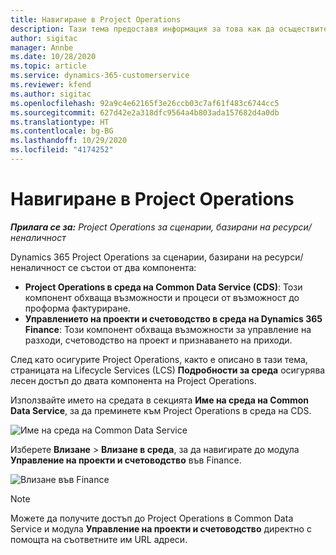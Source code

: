 ```yaml
---
title: Навигиране в Project Operations
description: Тази тема предоставя информация за това как да осъществите достъп до Project Operations от Lifecycle Services.
author: sigitac
manager: Annbe
ms.date: 10/28/2020
ms.topic: article
ms.service: dynamics-365-customerservice
ms.reviewer: kfend
ms.author: sigitac
ms.openlocfilehash: 92a9c4e62165f3e26ccb03c7af61f483c6744cc5
ms.sourcegitcommit: 627d42e2a318dfc9564a4b803ada157682d4a0db
ms.translationtype: HT
ms.contentlocale: bg-BG
ms.lasthandoff: 10/29/2020
ms.locfileid: "4174252"
---
```

# <a name="navigate-project-operations"></a>Навигиране в Project Operations

_**Прилага се за:** Project Operations за сценарии, базирани на ресурси/неналичност_

Dynamics 365 Project Operations за сценарии, базирани на ресурси/неналичност се състои от два компонента: 

 - **Project Operations в среда на Common Data Service (CDS)**: Този компонент обхваща възможности и процеси от възможност до проформа фактуриране. 
 - **Управлението на проекти и счетоводство в среда на Dynamics 365 Finance**: Този компонент обхваща възможности за управление на разходи, счетоводство на проект и признаването на приходи. 

След като осигурите Project Operations, както е описано в тази тема, страницата на Lifecycle Services (LCS) **Подробности за среда** осигурява лесен достъп до двата компонента на Project Operations.  

Използвайте името на средата в секцията **Име на среда на Common Data Service**, за да преминете към Project Operations в среда на CDS. 

  ![Име на среда на Common Data Service](./media/environment-name.PNG)

Изберете **Влизане** > **Влизане в среда**, за да навигирате до модула **Управление на проекти и счетоводство** във Finance.  

   ![Влизане във Finance](./media/environment-login.PNG)

> [!NOTE]
> Можете да получите достъп до Project Operations в Common Data Service и модула **Управление на проекти и счетоводство** директно с помощта на съответните им URL адреси. 
